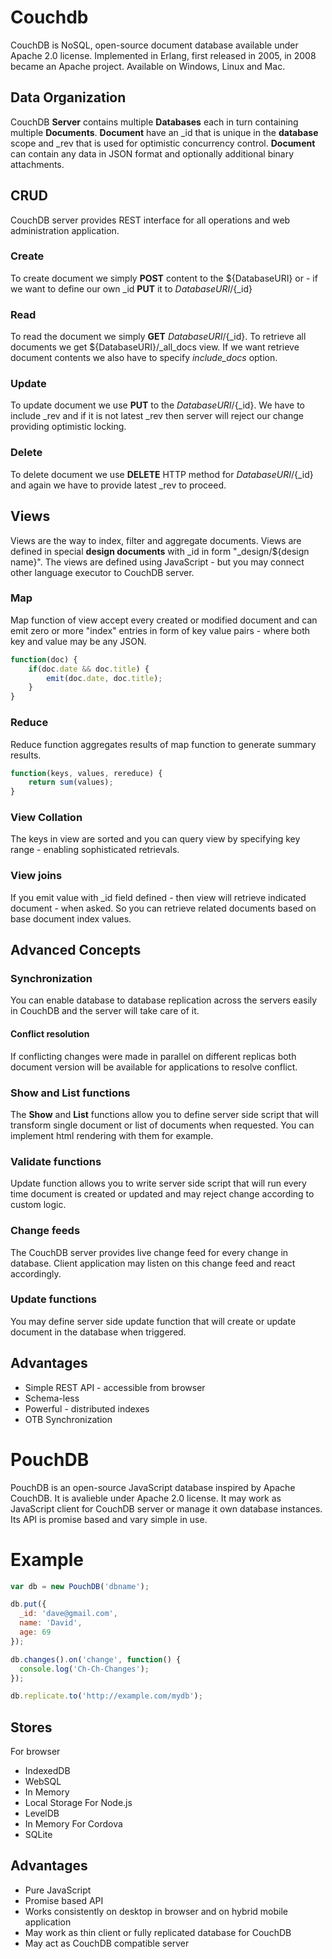 # Couchdb
CouchDB is NoSQL, open-source document database available under Apache 2.0 license. Implemented in Erlang, first released in 2005, in 2008 became an Apache project. Available on Windows, Linux and Mac.
## Data Organization
CouchDB **Server** contains multiple **Databases** each in turn containing multiple **Documents**.
**Document** have an \_id that is unique in the **database** scope and \_rev that is used for optimistic concurrency control. **Document** can contain any data in JSON format and optionally additional binary attachments.
## CRUD
CouchDB server provides REST interface for all operations and web administration application.
### Create
To create document we simply  **POST** content to the ${DatabaseURI} or - if we want to define our own \_id **PUT** it to ${DatabaseURI}/${\_id}
### Read
To read the document we simply **GET** ${DatabaseURI}/${\_id}.
To retrieve all documents we get ${DatabaseURI}/\_all\_docs view. If we want retrieve document contents we also have to specify *include_docs* option.
### Update
To update document we use **PUT** to the ${DatabaseURI}/${\_id}. We have to include \_rev and if it is not latest \_rev then server will reject our change providing optimistic locking.
### Delete
To delete document we use **DELETE** HTTP method for ${DatabaseURI}/${\_id} and again we have to provide latest \_rev to proceed.
## Views
Views are the way to index, filter and aggregate documents. Views are defined in special **design documents** with \_id in form "\_design/${design name}". The views are defined using JavaScript - but you may connect other language executor to CouchDB server.
### Map
Map function of view accept every created or modified document and can emit zero or more "index" entries in form of key value pairs - where both key and value may be any JSON.
```js
function(doc) {
    if(doc.date && doc.title) {
        emit(doc.date, doc.title);
    }
}
```
### Reduce
Reduce function aggregates results of map function to generate summary results.
```js
function(keys, values, rereduce) {
    return sum(values);
}
```
### View Collation
The keys in view are sorted and you can query view by specifying key range - enabling sophisticated retrievals.
### View joins
If you emit value with \_id field defined - then view will retrieve indicated document - when asked. So you can retrieve related documents based on base document index values.
## Advanced Concepts
### Synchronization
You can enable database to database replication across the servers easily in CouchDB and the server will take care of it.
#### Conflict resolution
If conflicting changes were made in parallel on different replicas both document version will be available for applications to resolve conflict.
### Show and List functions
The **Show** and **List** functions allow you to define server side script that will transform single document or list of documents when requested. You can implement html rendering with them for example.
### Validate functions
Update function allows you to write server side script that will run every time document is created or updated and may reject change according to custom logic.
### Change feeds
The CouchDB server provides live change feed for every change in database. Client application may listen on this change feed and react accordingly.
### Update functions
You may define server side update function that will create or update document in the database when triggered.
## Advantages
* Simple REST API - accessible from browser
* Schema-less
* Powerful - distributed indexes
* OTB Synchronization

# PouchDB
PouchDB is an open-source JavaScript database inspired by Apache CouchDB. It is avalieble under Apache 2.0 license. It may work as JavaScript client for CouchDB server or manage it own database instances. Its API is promise based and vary simple in use.
# Example

```js
var db = new PouchDB('dbname');

db.put({
  _id: 'dave@gmail.com',
  name: 'David',
  age: 69
});

db.changes().on('change', function() {
  console.log('Ch-Ch-Changes');
});

db.replicate.to('http://example.com/mydb');
```
## Stores
For browser
* IndexedDB
* WebSQL
* In Memory
* Local Storage
For Node.js
* LevelDB
* In Memory
For Cordova
* SQLite

## Advantages
* Pure JavaScript
* Promise based API
* Works consistently on desktop in browser and on hybrid mobile application
* May work as thin client or fully replicated database for CouchDB
* May act as CouchDB compatible server

